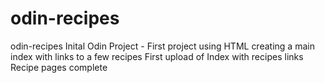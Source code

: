 # odin-recipes
odin-recipes
Inital Odin Project - First project using HTML creating a main index with links to a few recipes 
First upload of Index with recipes links
Recipe pages complete